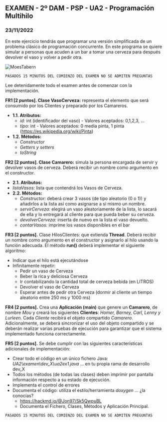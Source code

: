 ## EXAMEN - 2º DAM - PSP - UA2 - Programación Multihilo
### 23/11/2022

En este ejercicio tendrás que programar una versión simplificada de un problema clásico de programación concurrente. En este programa se quiere simular a personas que acuden a un bar a tomar una cerveza para después devolver el vaso y volver a pedir otra.

![MoesTabern](https://static.wikia.nocookie.net/lossimpson/images/6/6d/Taberna_de_moe.jpg/revision/latest?cb=20180708183152&path-prefix=es
)

```
PASADOS 15 MINUTOS DEL COMIENZO DEL EXAMEN NO SE ADMITEN PREGUNTAS
```
Lee detenidamente todo el examen antes de comenzar con la implementación.

**FR1 [2 puntos]. Clase VasoCerveza:** representa el elemento que será consumido por los Clientes y preparado por los Camareros.
- **1.1. Atributos:**
  - *id:* int (identificador del vaso) - Valores aceptados: 0,1,2,3, ...
  - *tipo:* int - Valores aceptados: 0 media pinta, 1 pinta (https://es.wikipedia.org/wiki/Pinta)
- **1.2. Métodos:**
  - *Constructor*
  - *Getters y setters*
  - *toString*

**FR2 [2 puntos]. Clase Camarero:** simula la persona encargada de  servir y devolver vasos de cerveza.  Deberá recibir un nombre como argumento en el constructor.
- **2.1. Atributos:**
 - *listaVasos:* lista que contendrá los Vasos de Cerveza.
- **2.2. Métodos:**
  - *Constructor:* deberá crear 3 vasos (de tipo aleatorio (0 o 1)) y añadirlos a la lista así como asignarse a si mismo un nombre.
  - *servirCerveza:* elegirá un vaso aleatoriamente de la lista, lo sacará de ella y lo entregará al cliente para que pueda beber su cerveza.
  - *devolverCerveza:* inserta de nuevo en la lista el vaso devuelto.
  - *contarVasos:* imprime los vasos disponibles en el bar

**FR3 [2 puntos].** Clase HilosClientes: que extienda **Thread**.  Deberá recibir un nombre como argumento en el constructor y asignarlo al hilo usando la función adecuada. El método **run()** deberá implementar el siguiente algoritmo:

- Indicar que el hilo está ejecutándose
- Infinitamente repetir:
  - Pedir un vaso de Cerveza
  - Beber la rica y deliciosa Cerveza
  - Ir contabilizando la cantidad total de cerveza bebida (en LITROS)
  - Devolver el vaso de Cerveza
  - Esperar antes de pedir otra Cerveza (dormir al cliente un tiempo aleatorio entre 250 ms y 1000 ms)

**FR4 [2 puntos].** Crea una **Aplicación (main)** que genere un **Camarero**, de nombre *Mou* y creará los siguientes **Clientes**: *Homer, Barney, Carl, Lenny y Lurleen*. Cada *Cliente* recibirá el objeto compartido *Camarero*. Adicionalmente, se deberá sincronizar el uso del objeto compartido y se deberán realizar varias pruebas de ejecución para garantizar que el sistema implementado funciona correctamente.

**FR5 [2 puntos].** Se debe cumplir con las siguientes características adicionales de implementación:
- Crear todo el código en un único fichero Java: *UA2\examen\dev_X\ua2ex1.java* ...  en tu propia rama de desarrollo dev_X
- Todos los métodos (de todas las clases) deben imprimir por pantalla información respecto a su estado de ejecución.
- Implementa el control de errores
- Documenta el código: utiliza el estilo/herramienta *doxygen* ... ¿la conocías?
  - https://hackmd.io/@Jon97/Sk5QwpuBL
  - Documenta el Fichero, Clases, Métodos y Aplicación Principal.

```
PASADOS 15 MINUTOS DEL COMIENZO DEL EXAMEN NO SE ADMITEN PREGUNTAS
```

